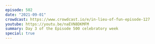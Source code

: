 ```yaml
---
episode: 502
date: "2021-09-01"
crowdcast: https://www.crowdcast.io/e/in-lieu-of-fun-episode-127
youtube: https://youtu.be/naEVN8DKMFM
summary: Day 3 of the Episode 500 celebratory week
special: true
---
```

